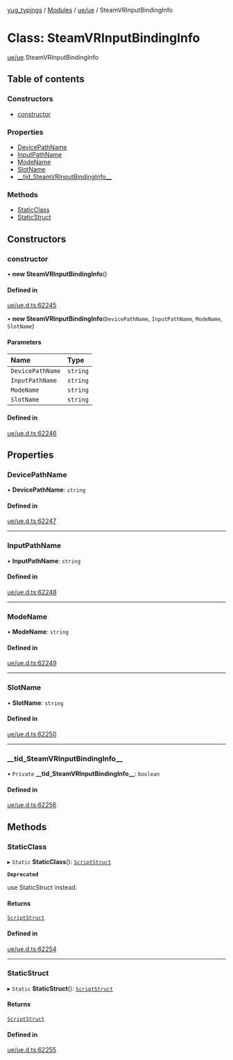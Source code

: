 [yug_typings](../README.md) / [Modules](../modules.md) / [ue/ue](../modules/ue_ue.md) / SteamVRInputBindingInfo

# Class: SteamVRInputBindingInfo

[ue/ue](../modules/ue_ue.md).SteamVRInputBindingInfo

## Table of contents

### Constructors

- [constructor](ue_ue.SteamVRInputBindingInfo.md#constructor)

### Properties

- [DevicePathName](ue_ue.SteamVRInputBindingInfo.md#devicepathname)
- [InputPathName](ue_ue.SteamVRInputBindingInfo.md#inputpathname)
- [ModeName](ue_ue.SteamVRInputBindingInfo.md#modename)
- [SlotName](ue_ue.SteamVRInputBindingInfo.md#slotname)
- [\_\_tid\_SteamVRInputBindingInfo\_\_](ue_ue.SteamVRInputBindingInfo.md#__tid_steamvrinputbindinginfo__)

### Methods

- [StaticClass](ue_ue.SteamVRInputBindingInfo.md#staticclass)
- [StaticStruct](ue_ue.SteamVRInputBindingInfo.md#staticstruct)

## Constructors

### constructor

• **new SteamVRInputBindingInfo**()

#### Defined in

[ue/ue.d.ts:62245](https://github.com/YugMetaverse/yug_typings/blob/b7d9b19/ue/ue.d.ts#L62245)

• **new SteamVRInputBindingInfo**(`DevicePathName`, `InputPathName`, `ModeName`, `SlotName`)

#### Parameters

| Name | Type |
| :------ | :------ |
| `DevicePathName` | `string` |
| `InputPathName` | `string` |
| `ModeName` | `string` |
| `SlotName` | `string` |

#### Defined in

[ue/ue.d.ts:62246](https://github.com/YugMetaverse/yug_typings/blob/b7d9b19/ue/ue.d.ts#L62246)

## Properties

### DevicePathName

• **DevicePathName**: `string`

#### Defined in

[ue/ue.d.ts:62247](https://github.com/YugMetaverse/yug_typings/blob/b7d9b19/ue/ue.d.ts#L62247)

___

### InputPathName

• **InputPathName**: `string`

#### Defined in

[ue/ue.d.ts:62248](https://github.com/YugMetaverse/yug_typings/blob/b7d9b19/ue/ue.d.ts#L62248)

___

### ModeName

• **ModeName**: `string`

#### Defined in

[ue/ue.d.ts:62249](https://github.com/YugMetaverse/yug_typings/blob/b7d9b19/ue/ue.d.ts#L62249)

___

### SlotName

• **SlotName**: `string`

#### Defined in

[ue/ue.d.ts:62250](https://github.com/YugMetaverse/yug_typings/blob/b7d9b19/ue/ue.d.ts#L62250)

___

### \_\_tid\_SteamVRInputBindingInfo\_\_

• `Private` **\_\_tid\_SteamVRInputBindingInfo\_\_**: `boolean`

#### Defined in

[ue/ue.d.ts:62256](https://github.com/YugMetaverse/yug_typings/blob/b7d9b19/ue/ue.d.ts#L62256)

## Methods

### StaticClass

▸ `Static` **StaticClass**(): [`ScriptStruct`](ue_ue.ScriptStruct.md)

**`Deprecated`**

use StaticStruct instead.

#### Returns

[`ScriptStruct`](ue_ue.ScriptStruct.md)

#### Defined in

[ue/ue.d.ts:62254](https://github.com/YugMetaverse/yug_typings/blob/b7d9b19/ue/ue.d.ts#L62254)

___

### StaticStruct

▸ `Static` **StaticStruct**(): [`ScriptStruct`](ue_ue.ScriptStruct.md)

#### Returns

[`ScriptStruct`](ue_ue.ScriptStruct.md)

#### Defined in

[ue/ue.d.ts:62255](https://github.com/YugMetaverse/yug_typings/blob/b7d9b19/ue/ue.d.ts#L62255)
